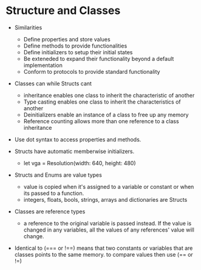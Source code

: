 #  Structure and Classes

- Similarities
    - Define properties and store values
    - Define methods to provide functionalities
    - Define initializers to setup their initial states
    - Be exteneded to expand their functionality beyond a default implementation
    - Conform to protocols to provide standard functionality

- Classes can while Structs cant
    - inheritance enables one class to inherit the characteristic of another
    - Type casting enables one class to inherit the characteristics of another
    - Deinitializers enable an instance of a class to free up any memory
    - Reference counting allows more than one reference to a class inheritance

- Use dot syntax to access properties and methods.
- Structs have automatic memberwise initializers.
    - let vga = Resolution(width: 640, height: 480)
    
- Structs and Enums are value types
    - value is copied when it's assigned to a variable or constant or when its passed to a function.
    - integers, floats, bools, strings, arrays and dictionaries are Structs
    
- Classes are reference types
    - a reference to the original variable is passed instead. If the value is changed in any variables, all the values of any references' value will change.

- Identical to (=== or !==) means that two constants or variables that are classes points to the same memory. to compare values then use (== or !=)
